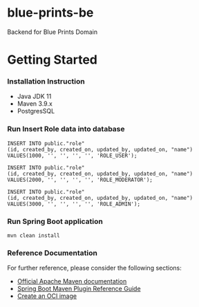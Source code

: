 # blue-prints-be
Backend for Blue Prints Domain

# Getting Started

### Installation Instruction
* Java JDK 11
* Maven 3.9.x
* PostgresSQL

### Run Insert Role data into database
```postgresql
INSERT INTO public."role"
(id, created_by, created_on, updated_by, updated_on, "name")
VALUES(1000, '', '', '', '', 'ROLE_USER');

INSERT INTO public."role"
(id, created_by, created_on, updated_by, updated_on, "name")
VALUES(2000, '', '', '', '', 'ROLE_MODERATOR');

INSERT INTO public."role"
(id, created_by, created_on, updated_by, updated_on, "name")
VALUES(3000, '', '', '', '', 'ROLE_ADMIN');
```

### Run Spring Boot application
```
mvn clean install 
```

### Reference Documentation
For further reference, please consider the following sections:

* [Official Apache Maven documentation](https://maven.apache.org/guides/index.html)
* [Spring Boot Maven Plugin Reference Guide](https://docs.spring.io/spring-boot/docs/2.7.15/maven-plugin/reference/html/)
* [Create an OCI image](https://docs.spring.io/spring-boot/docs/2.7.15/maven-plugin/reference/html/#build-image)

